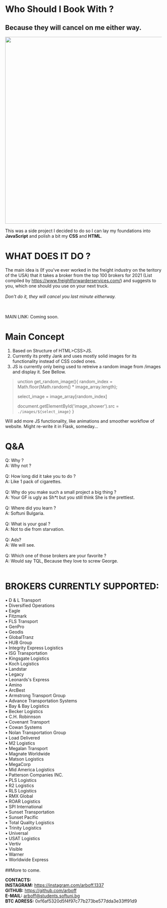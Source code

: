 # Who Should I Book With ?
## Because they will cancel on me either way.

<p align="center">
  <img width="920" height="600" src="https://i.ibb.co/pQPcBnc/spapshot2.png">
</p>


This was a side project I decided to do so I can lay my foundations into **JavaScript** and polish a bit my **CSS** and **HTML**.

#  WHAT DOES IT DO ? 

The main idea is (If you've ever worked in the freight industry on the teritory of the USA) that it takes a broker from the top 100 brokers for 2021 (List compiled by https://www.freightforwarderservices.com/) and suggests to you, which one should you use on your next truck. <br /> <br />
*Don't do it, they will cancel you last minute eitherway.* <br />
<br />
<br />

MAIN LINK: Coming soon.

# Main Concept

1. Based on Structure of HTML>CSS>JS.
2. Currently its pretty Jank and uses mostly solid images for its functionality instead of CSS coded ones.
3. JS is currently only being used to retreive a random image from /images and display it. See Bellow.

>unction get_random_image(){
>  random_index = Math.floor(Math.random() * image_array.length);
>
>  select_image = image_array[random_index]
>
> document.getElementById('image_shower').src = `./images/${select_image}`
>}

 Will add more JS functionality, like animations and smoother workflow of website.
 Might re-write it in Flask, someday...


# Q&A
 Q: Why ? <br />
 A: Why not ? <br />
<br />
 Q: How long did it take you to do ? <br />
 A: Like 1 pack of cigarettes. <br />
<br />
 Q: Why do you make such a small project a big thing ? <br />
 A: Your GF is ugly as Sh*t but you still think She is the prettiest. <br />
<br />
 Q: Where did you learn ? <br />
 A: Softuni Bulgaria. <br />
<br />
 Q: What is your goal ? <br />
 A: Not to die from starvation. <br />
<br />
 Q: Ads? <br />
 A: We will see. <br />
<br />
 Q: Which one of those brokers are your favorite ? <br />
 A: Would say TQL, Because they love to screw George. <br />
<br />
# BROKERS CURRENTLY SUPPORTED:
• D & L Transport <br />
• Diversified Operations <br />
• Eagle <br />
• Fitzmark <br />
• FLS Transport <br />
• GenPro <br />
• Geodis <br />
• GlobalTranz <br />
• HUB Group <br />
• Integrity Express Logistics <br />
• ISG Transportation <br />
• Kingsgate Logistics <br />
• Koch Logistics <br />
• Landstar <br />
• Legacy <br />
• Leonards's Express <br />
• Amino <br />
• ArcBest <br />
• Armstrong Transport Group <br />
• Advance Transportation Systems <br />
• Bay & Bay Logistics <br />
• Becker Logistics <br />
• C.H. Robinnson <br />
• Covenant Transport <br />
• Cowan Systems <br />
• Nolan Transportation Group <br />
• Load Delivered <br />
• M2 Logistics <br />
• Megalan Transport <br />
• Magnate Worldwide <br />
• Matson Logistics <br />
• MegaCorp <br />
• Mid America Logistics <br />
• Patterson Companies INC. <br />
• PLS Logistics <br />
• R2 Logistics <br />
• RLS Logistics <br />
• RMX Global <br />
• ROAR Logistics <br />
• SPI International <br />
• Sunset Transportation <br />
• Sunset Pacific <br />
• Total Quality Logistics <br />
• Trinity Logistics <br />
• Universal	<br />
• USAT Logistics <br />
• Vertiv <br />
• Visible <br />
• Warner <br />
• Worldwide Express <br />
<br />
##More to come.

**CONTACTS:**<br />
**INSTAGRAM:** https://instagram.com/arboff.1337 <br />
**GITHUB:** https://github.com/arboff <br />
**E-MAIL:** arboff@students.softuni.bg <br />
**BTC ADRESS:** 0xf6af5320d5f4f97c77b273be577dda3e33ff91d9 <br />






